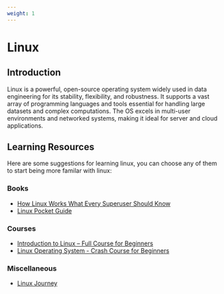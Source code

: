 ```yaml
---
weight: 1
---
```


# Linux

## Introduction

Linux is a powerful, open-source operating system widely used in data engineering for its stability, flexibility, and robustness. It supports a vast array of programming languages and tools essential for handling large datasets and complex computations. The OS excels in multi-user environments and networked systems, making it ideal for server and cloud applications.

## Learning Resources

Here are some suggestions for learning linux, you can choose any of them to start being more familar with linux:

### Books
- [How Linux Works What Every Superuser Should Know](https://www.readthistwice.com/book/how-linux-works-brian-ward)
- [Linux Pocket Guide](https://www.readthistwice.com/book/linux-pocket-guide)

### Courses
- [Introduction to Linux – Full Course for Beginners](https://www.youtube.com/watch?v=sWbUDq4S6Y8)
- [Linux Operating System - Crash Course for Beginners](https://www.youtube.com/watch?v=ROjZy1WbCIA)

### Miscellaneous
- [Linux Journey](https://linuxjourney.com/)